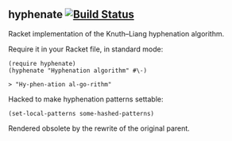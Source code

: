 hyphenate [![Build Status](https://travis-ci.org/mbutterick/hyphenate.svg?branch=master)](https://travis-ci.org/mbutterick/hyphenate)
---------

Racket implementation of the Knuth–Liang hyphenation algorithm.

Require it in your Racket file, in standard mode:

    (require hyphenate)
    (hyphenate "Hyphenation algorithm" #\-)
    
    > "Hy-phen-ation al-go-rithm"

Hacked to make hyphenation patterns settable:

    (set-local-patterns some-hashed-patterns)

Rendered obsolete by the rewrite of the original parent.
